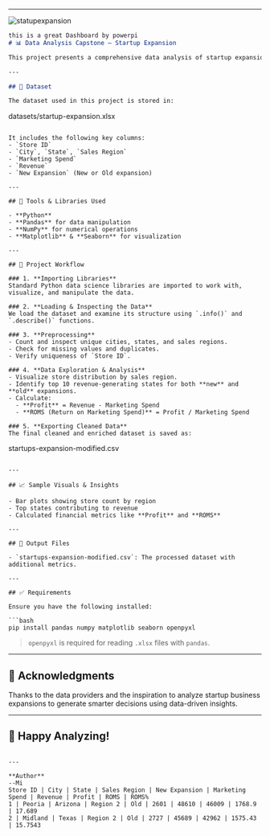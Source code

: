 
---
![statupexpansion](https://github.com/user-attachments/assets/9055cf0b-81a2-4f6f-9df7-87957e5fba0d)

```markdown
this is a great Dashboard by powerpi
# 📊 Data Analysis Capstone – Startup Expansion

This project presents a comprehensive data analysis of startup expansion across various cities and states. The dataset contains information about marketing spend, revenue, store location, and expansion status, which we explore and analyze to generate meaningful insights.

---

## 📁 Dataset

The dataset used in this project is stored in:
```
datasets/startup-expansion.xlsx
```

It includes the following key columns:
- `Store ID`
- `City`, `State`, `Sales Region`
- `Marketing Spend`
- `Revenue`
- `New Expansion` (New or Old expansion)

---

## 🔧 Tools & Libraries Used

- **Python**
- **Pandas** for data manipulation
- **NumPy** for numerical operations
- **Matplotlib** & **Seaborn** for visualization

---

## 🧠 Project Workflow

### 1. **Importing Libraries**
Standard Python data science libraries are imported to work with, visualize, and manipulate the data.

### 2. **Loading & Inspecting the Data**
We load the dataset and examine its structure using `.info()` and `.describe()` functions.

### 3. **Preprocessing**
- Count and inspect unique cities, states, and sales regions.
- Check for missing values and duplicates.
- Verify uniqueness of `Store ID`.

### 4. **Data Exploration & Analysis**
- Visualize store distribution by sales region.
- Identify top 10 revenue-generating states for both **new** and **old** expansions.
- Calculate:
  - **Profit** = Revenue - Marketing Spend
  - **ROMS (Return on Marketing Spend)** = Profit / Marketing Spend

### 5. **Exporting Cleaned Data**
The final cleaned and enriched dataset is saved as:
```
startups-expansion-modified.csv
```

---

## 📈 Sample Visuals & Insights

- Bar plots showing store count by region
- Top states contributing to revenue
- Calculated financial metrics like **Profit** and **ROMS**

---

## 💾 Output Files

- `startups-expansion-modified.csv`: The processed dataset with additional metrics.

---

## ✅ Requirements

Ensure you have the following installed:

```bash
pip install pandas numpy matplotlib seaborn openpyxl
```

> `openpyxl` is required for reading `.xlsx` files with `pandas`.

---

## 🙌 Acknowledgments

Thanks to the data providers and the inspiration to analyze startup business expansions to generate smarter decisions using data-driven insights.

---

## 🚀 Happy Analyzing!
```

---

**Author**
--Mi
Store ID | City | State | Sales Region | New Expansion | Marketing Spend | Revenue | Profit | ROMS | ROMS%
1 | Peoria | Arizona | Region 2 | Old | 2601 | 48610 | 46009 | 1768.9 | 17.689
2 | Midland | Texas | Region 2 | Old | 2727 | 45689 | 42962 | 1575.43 | 15.7543
